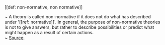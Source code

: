 [[def: non-normative, non normative]]

~ A theory is called non-normative if it does not do what has described under '[[ref: normative]]'. In general, the purpose of non-normative theories is not to give answers, but rather to describe possibilities or predict what might happen as a result of certain actions.  
~ [Source](https://www.quora.com/What-is-the-difference-between-normative-and-non-normative?share=1).
